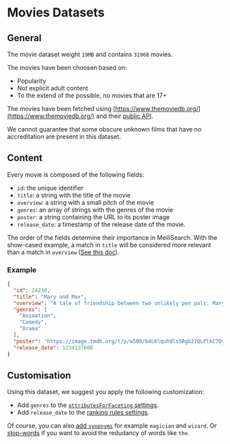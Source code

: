 # Movies Datasets

## General

The movie dataset weight `19MB` and contains `31968` movies.

The movies have been choosen based on:
- Popularity
- Not explicit adult content
- To the extend of the possible, no movies that are 17+

The movies have been fetched using [https://www.themoviedb.org/](https://www.themoviedb.org/) and their [public API](https://developers.themoviedb.org/3).

We cannot guarantee that some obscure unknown films that have no accreditation are present in this dataset.

## Content

Every movie is composed of the following fields:

- `id`: the unique identifier
- `title`: a string with the title of the movie
- `overview`: a string with a small pitch of the movie
- `genres`: an array of strings with the genres of the movie
- `poster`: a string containing the URL to its poster image
- `release_date`: a timestamp of the release date of the movie.

The order of the fields determine their importance in MeiliSearch. With the show-cased example, a match in `title` will be considered more relevant than a match in `overview` ([See this doc](https://docs.meilisearch.com/learn/core_concepts/relevancy.html#attribute-ranking-order)).

### Example
```json
{
  "id": 24238,
  "title": "Mary and Max",
  "overview": "A tale of friendship between two unlikely pen pals: Mary, a lonely, eight-year-old girl living in the suburbs of Melbourne, and Max, a forty-four-year old, severely obese man living in New York. In the mid-1970s, a homely, friendless Australian girl of 8 picks a name out of a Manhattan phone book and writes to him; she includes a chocolate bar. He writes back, with chocolate. Thus begins a 20-year correspondence. Will the two ever meet face to face?",
  "genres": [
    "Animation",
    "Comedy",
    "Drama"
  ],
  "poster": "https://image.tmdb.org/t/p/w500/b4LKlquh0ls5Rgb27QLPlkC7Oya.jpg",
  "release_date": 1234137600
}
```

## Customisation

Using this dataset, we suggest you apply the following customization:

- Add `genres` to the [`attributesForFaceting` settings](https://docs.meilisearch.com/reference/api/attributes_for_faceting.html#attributes-for-faceting).
- Add `release_date` to the [ranking rules settings](https://docs.meilisearch.com/reference/api/ranking_rules.html#get-ranking-rules).

Of course, you can also [add `synonyms`](https://docs.meilisearch.com/reference/features/synonyms.html#synonyms) for example `magician` and `wizard`.
Or [stop-words](https://docs.meilisearch.com/reference/features/stop_words.html) if you want to avoid the redudancy of words like `the`.
